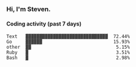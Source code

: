 ### Hi, I'm Steven.

#### Coding activity (past 7 days)
```
Text   ▓▓▓▓▓▓▓▓▓▓▓▓▓▓▓▓▓▓▓▓▓▓▓▓▓▓▓▓▓▓  72.44%
Go     ▓▓▓▓▓▓                          15.93%
other  ▓▓                               5.15%
Ruby   ▓                                3.51%
Bash   ▓                                2.98%
```
